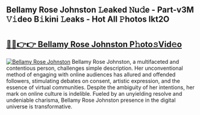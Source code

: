 ## Bellamy Rose Johnston 𝙻eaked 𝙽u𝚍e - Part-v3M 𝚅𝚒deo B𝚒kini 𝙻eaks - Hot All 𝙿hotos lkt2O

# <h2><a href="http://ld58lg4.urlbe.top/?page=Bellamy+Rose+Johnston">🔗🔗👉👉 Bellamy Rose Johnston P𝚑oto𝚜Vid𝚎o</a></h2>

[![Bellamy Rose Johnston](https://i.imgur.com/eBuTRDB.gif)](http://ld58lg4.urlbe.top/?page=Bellamy+Rose+Johnston)
Bellamy Rose Johnston, a multifaceted and contentious person, challenges simple description. Her unconventional method of engaging with online audiences has allured and offended followers, stimulating debates on consent, artistic expression, and the essence of virtual communities. Despite the ambiguity of her intentions, her mark on online culture is indelible. Fueled by an unyielding resolve and undeniable charisma, Bellamy Rose Johnston presence in the digital universe is transformative.

